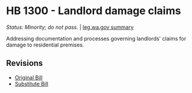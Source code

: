 # HB 1300 - Landlord damage claims
*Status: Minority; do not pass.* | [leg.wa.gov summary](https://app.leg.wa.gov/billsummary?BillNumber=1300&Year=2021)

Addressing documentation and processes governing landlords' claims for damage to residential premises.

## Revisions
* [Original Bill](1/)
* [Substitute Bill](S/)